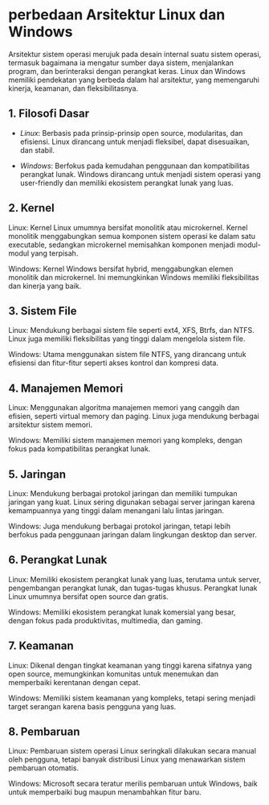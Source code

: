 # perbedaan Arsitektur Linux dan Windows
Arsitektur sistem operasi merujuk pada desain internal suatu sistem operasi, termasuk bagaimana ia mengatur sumber daya sistem, menjalankan program, dan berinteraksi dengan perangkat keras. Linux dan Windows memiliki pendekatan yang berbeda dalam hal arsitektur, yang memengaruhi kinerja, keamanan, dan fleksibilitasnya.

## 1. Filosofi Dasar
   
- *Linux*: Berbasis pada prinsip-prinsip open source, modularitas, dan efisiensi. Linux dirancang untuk menjadi fleksibel, dapat disesuaikan, dan stabil.

- *Windows*: Berfokus pada kemudahan penggunaan dan kompatibilitas perangkat lunak. Windows dirancang untuk menjadi sistem operasi yang user-friendly dan memiliki ekosistem perangkat lunak yang luas.

## 2. Kernel

Linux: Kernel Linux umumnya bersifat monolitik atau microkernel. Kernel monolitik menggabungkan semua komponen sistem operasi ke dalam satu executable, sedangkan microkernel memisahkan komponen menjadi modul-modul yang terpisah.

Windows: Kernel Windows bersifat hybrid, menggabungkan elemen monolitik dan microkernel. Ini memungkinkan Windows memiliki fleksibilitas dan kinerja yang baik.

## 3. Sistem File

Linux: Mendukung berbagai sistem file seperti ext4, XFS, Btrfs, dan NTFS. Linux juga memiliki fleksibilitas yang tinggi dalam mengelola sistem file.

Windows: Utama menggunakan sistem file NTFS, yang dirancang untuk efisiensi dan fitur-fitur seperti akses kontrol dan kompresi data.

## 4. Manajemen Memori

Linux: Menggunakan algoritma manajemen memori yang canggih dan efisien, seperti virtual memory dan paging. Linux juga mendukung berbagai arsitektur sistem memori.

Windows: Memiliki sistem manajemen memori yang kompleks, dengan fokus pada kompatibilitas perangkat lunak.

## 5. Jaringan

Linux: Mendukung berbagai protokol jaringan dan memiliki tumpukan jaringan yang kuat. Linux sering digunakan sebagai server jaringan karena kemampuannya yang tinggi dalam menangani lalu lintas jaringan.

Windows: Juga mendukung berbagai protokol jaringan, tetapi lebih berfokus pada penggunaan jaringan dalam lingkungan desktop dan server.

## 6. Perangkat Lunak

Linux: Memiliki ekosistem perangkat lunak yang luas, terutama untuk server, pengembangan perangkat lunak, dan tugas-tugas khusus. Perangkat lunak Linux umumnya bersifat open source dan gratis.

Windows: Memiliki ekosistem perangkat lunak komersial yang besar, dengan fokus pada produktivitas, multimedia, dan gaming.

## 7. Keamanan

Linux: Dikenal dengan tingkat keamanan yang tinggi karena sifatnya yang open source, memungkinkan komunitas untuk menemukan dan memperbaiki kerentanan dengan cepat.

Windows: Memiliki sistem keamanan yang kompleks, tetapi sering menjadi target serangan karena basis pengguna yang luas.

## 8. Pembaruan

Linux: Pembaruan sistem operasi Linux seringkali dilakukan secara manual oleh pengguna, tetapi banyak distribusi Linux yang menawarkan sistem pembaruan otomatis.

Windows: Microsoft secara teratur merilis pembaruan untuk Windows, baik untuk memperbaiki bug maupun menambahkan fitur baru.
